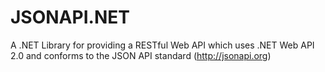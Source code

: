 # JSONAPI.NET
A .NET Library for providing a RESTful Web API which uses .NET Web API 2.0 and conforms to the JSON API standard (http://jsonapi.org) 
